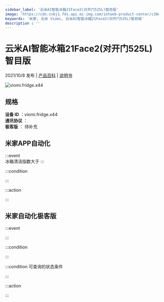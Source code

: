 ```yaml
---
sidebar_label: '云米AI智能冰箱21Face2(对开门525L)智目版'
image: 'https://cdn.cnbj1.fds.api.mi-img.com/iotweb-product-center/c38e58ca7268d6bb2435f836788012f1_1630554155382.png?GalaxyAccessKeyId=AKVGLQWBOVIRQ3XLEW&Expires=9223372036854775807&Signature=sGESHkL8A4vBnEhKA3OBym2EiSs='
keywords: '米家, 云米 Viomi, 云米AI智能冰箱21Face2(对开门525L)智目版'
description : ''
---
```

# 云米AI智能冰箱21Face2(对开门525L)智目版

2021/10/8 发布 | [产品百科](https://home.mi.com/webapp/content/baike/product/index.html?model=viomi.fridge.x44/) | [说明书](https://home.mi.com/views/introduction.html?model=viomi.fridge.x44&region=cn)

![viomi.fridge.x44](https://cdn.cnbj1.fds.api.mi-img.com/iotweb-product-center/c38e58ca7268d6bb2435f836788012f1_1630554155382.png?GalaxyAccessKeyId=AKVGLQWBOVIRQ3XLEW&Expires=9223372036854775807&Signature=sGESHkL8A4vBnEhKA3OBym2EiSs=)

## 规格  
> 
**设备 ID** ：viomi.fridge.x44  
**通讯协议** ：  
**极客版**  ： 待补充 


## 米家APP自动化  

:::event  
冰箱清洁指数大于
:::

:::condition  

:::

:::action   

:::

## 米家自动化极客版  

:::event  

:::

:::condition  

:::

:::condition 可查询的状态条件  

:::

:::action  

:::

        
